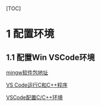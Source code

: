 [TOC]

# 1 配置环境

## 1.1 配置Win VSCode环境

[mingw软件包地址](https://sourceforge.net/projects/mingw-w64/files/mingw-w64/mingw-w64-release/) 

[VS Code运行C和C++程序](http://c.biancheng.net/view/8114.html) 

[VSCode配置C/C++环境](https://zhuanlan.zhihu.com/p/87864677)
